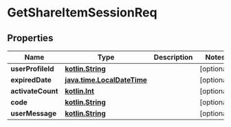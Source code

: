 # GetShareItemSessionReq

## Properties
Name | Type | Description | Notes
------------ | ------------- | ------------- | -------------
**userProfileId** | [**kotlin.String**](.md) |  |  [optional]
**expiredDate** | [**java.time.LocalDateTime**](java.time.LocalDateTime.md) |  |  [optional]
**activateCount** | [**kotlin.Int**](.md) |  |  [optional]
**code** | [**kotlin.String**](.md) |  |  [optional]
**userMessage** | [**kotlin.String**](.md) |  |  [optional]

